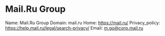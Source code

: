 
# Mail.Ru Group

Name: Mail.Ru Group
Domain: mail.ru
Home: https://mail.ru/
Privacy_policy: https://help.mail.ru/legal/search-privacy/
Email: m.go@corp.mail.ru
